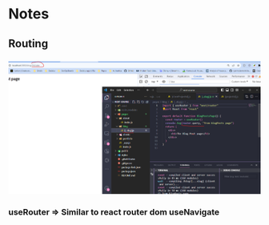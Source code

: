 # Notes

## Routing

### ![multiple params](image.png)

### useRouter => Similar to react router dom useNavigate
